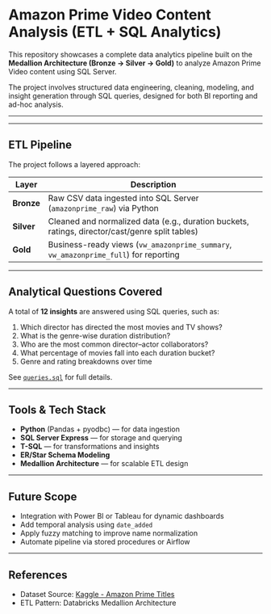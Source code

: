 #  Amazon Prime Video Content Analysis (ETL + SQL Analytics)

This repository showcases a complete data analytics pipeline built on the **Medallion Architecture (Bronze → Silver → Gold)** to analyze Amazon Prime Video content using SQL Server.

The project involves structured data engineering, cleaning, modeling, and insight generation through SQL queries, designed for both BI reporting and ad-hoc analysis.

---


---

##  ETL Pipeline

The project follows a layered approach:

| Layer       | Description |
|-------------|-------------|
| **Bronze**  | Raw CSV data ingested into SQL Server (`amazonprime_raw`) via Python |
| **Silver**  | Cleaned and normalized data (e.g., duration buckets, ratings, director/cast/genre split tables) |
| **Gold**    | Business-ready views (`vw_amazonprime_summary`, `vw_amazonprime_full`) for reporting |

---

##  Analytical Questions Covered

A total of **12 insights** are answered using SQL queries, such as:

1. Which director has directed the most movies and TV shows?
2. What is the genre-wise duration distribution?
3. Who are the most common director–actor collaborators?
4. What percentage of movies fall into each duration bucket?
5. Genre and rating breakdowns over time

See [`queries.sql`](scripts/queries.sql) for full details.

---

##  Tools & Tech Stack

- **Python** (Pandas + pyodbc) — for data ingestion
- **SQL Server Express** — for storage and querying
- **T-SQL** — for transformations and insights
- **ER/Star Schema Modeling**
- **Medallion Architecture** — for scalable ETL design

---

##  Future Scope

- Integration with Power BI or Tableau for dynamic dashboards
- Add temporal analysis using `date_added`
- Apply fuzzy matching to improve name normalization
- Automate pipeline via stored procedures or Airflow

---

##  References

- Dataset Source: [Kaggle - Amazon Prime Titles](https://www.kaggle.com/datasets/shivamb/amazon-prime-movies-and-tv-shows)
- ETL Pattern: Databricks Medallion Architecture




